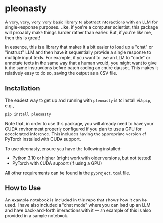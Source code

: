 # pleonasty

A very, very, very, very basic library to abstract interactions with an LLM for single-response purposes. Like, if you're a computer scientist, this package will probably make things harder rather than easier. But, if you're like me, then this is great!

In essence, this is a library that makes it a bit easier to load up a "chat" or "instruct" LLM and then have it sequentially provide a single response to multiple input texts. For example, if you want to use an LLM to "code" or annotate texts in the same way that a human would, you might want to give it the same instructions before batch coding an entire dataset. This makes it relatively easy to do so, saving the output as a CSV file.

## Installation

The easiest way to get up and running with `pleonasty` is to install via `pip`, e.g.,

```pip install pleonasty```

Note that, in order to use this package, you will already need to have your CUDA environment properly configured if you plan to use a GPU for accelerated inference. This includes having the appropriate version of PyTorch installed with CUDA support.

To use pleonasty, ensure you have the following installed:

- Python 3.10 or higher (might work with older versions, but not tested)
- PyTorch with CUDA support (if using a GPU)

All other requirements can be found in the `pyproject.toml` file.

## How to Use

An example notebook is included in this repo that shows how it can be used. I have also included a "chat mode" where you can load up an LLM and have back-and-forth interactions with it — an example of this is also provided in a sample notebook.
